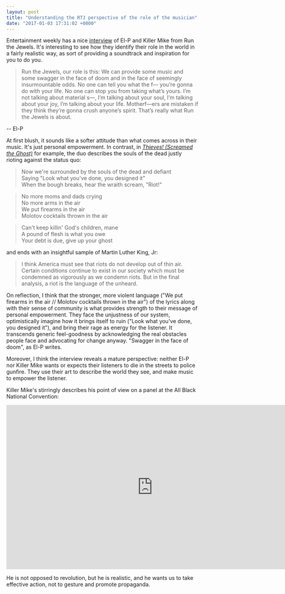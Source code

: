 ```yaml
---
layout: post
title: "Understanding the RTJ perspective of the role of the musician"
date: "2017-01-03 17:31:02 +0000"
---
```


Entertainment weekly has a nice [interview](http://ew.com/music/2017/01/03/run-the-jewels-3-trump/) of El-P and Killer Mike from Run the Jewels. It's interesting to see how they identify their role in the world in a fairly realistic way, as sort of providing a soundtrack and inspiration for you to do you.

>Run the Jewels, our role is this: We can provide some music and some swagger in the face of doom and in the face of seemingly insurmountable odds. No one can tell you what the f— you’re gonna do with your life. No one can stop you from taking what’s yours.  I’m not talking about material s—, I’m talking about your soul, I’m talking about your joy, I’m talking about your life. Motherf—ers are mistaken if they think they’re gonna crush anyone’s spirit. That’s really what Run the Jewels is about.

-- El-P

At first blush, it sounds like a softer attitude than what comes across in their music. It's just  personal empowerment. In contrast, in [*Thieves! (Screamed the Ghost)*](https://www.youtube.com/watch?v=KFKmG7A-pzA) for example, the duo describes the souls of the dead justly rioting against the status quo:

>Now we're surrounded by the souls of the dead and defiant  
>Saying "Look what you've done, you designed it"  
>When the bough breaks, hear the wraith scream, "Riot!"


>No more moms and dads crying  
>No more arms in the air  
>We put firearms in the air  
>Molotov cocktails thrown in the air

>Can't keep killin' God's children, mane  
>A pound of flesh is what you owe  
>Your debt is due, give up your ghost


and ends with an insightful sample of Martin Luther King, Jr:

>I think America must see that riots do not develop out of thin air. Certain conditions continue to exist in our society which must be condemned as vigorously as we condemn riots. But in the final analysis, a riot is the language of the unheard.

On reflection, I think that the stronger, more violent language ("We put firearms in the air //
Molotov cocktails thrown in the air") of the lyrics along with their sense of community is what provides strength to their message of personal empowerment. They face the unjustness of our system, optimistically imagine how it brings itself to ruin ("Look what you've done, you designed it"), and bring their rage as energy for the listener. It transcends generic feel-goodness by acknowledging the real obstacles people face and advocating for change anyway. "Swagger in the face of doom", as El-P writes.

Moreover, I think the interview reveals a mature perspective: neither El-P nor Killer Mike wants or expects their listeners to die in the streets to police gunfire. They use their art to describe the world they see, and make music to empower the listener.

Killer Mike's stirringly describes his point of view on a panel at the All Black National Convention:

<div class="videowrapper"><iframe width="768" height="432" src="https://www.youtube.com/embed/kM0wBiSGW-8" frameborder="0" allowfullscreen></iframe></div>

He is not opposed to revolution, but he is realistic, and he wants us to take effective action, not to gesture and promote propaganda.
